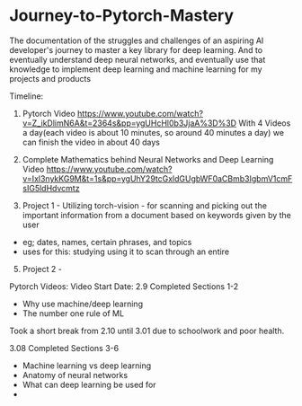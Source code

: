 # Journey-to-Pytorch-Mastery
The documentation of the struggles and challenges of an aspiring AI developer's journey to master a key library for deep learning. And to eventually understand deep neural networks, and eventually use that knowledge to implement deep learning and machine learning for my projects and products


Timeline:
1. Pytorch Video
https://www.youtube.com/watch?v=Z_ikDlimN6A&t=2364s&pp=ygUHcHl0b3JjaA%3D%3D
With 4 Videos a day(each video is about 10 minutes, so around 40 minutes a day) we can finish the video in about 40 days

2. Complete Mathematics behind Neural Networks and Deep Learning Video
https://www.youtube.com/watch?v=Ixl3nykKG9M&t=1s&pp=ygUhY29tcGxldGUgbWF0aCBmb3IgbmV1cmFsIG5ldHdvcmtz

3. Project 1 - Utilizing torch-vision - for scanning and picking out the important information from a document based on keywords given by the user
- eg; dates, names, certain phrases, and topics
- uses for this: studying using it to scan through an entire 

5. Project 2 - 


Pytorch Videos:
Video Start Date: 2.9
Completed Sections 1-2
- Why use machine/deep learning
- The number one rule of ML

Took a short break from 2.10 until 3.01 due to schoolwork and poor health.

3.08
Completed Sections 3-6
- Machine learning vs deep learning
- Anatomy of neural networks
- What can deep learning be used for
- 




